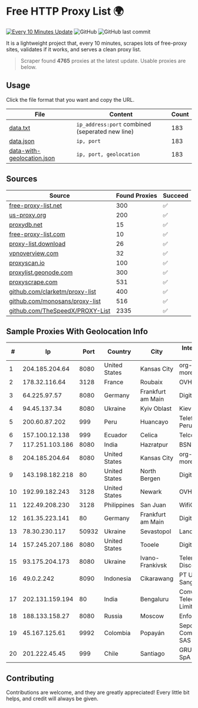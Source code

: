 
# Free HTTP Proxy List 🌍

[![Every 10 Minutes Update](https://github.com/mertguvencli/http-proxy-list/actions/workflows/main.yml/badge.svg?branch=main)](https://github.com/mertguvencli/http-proxy-list/actions/workflows/main.yml)
![GitHub](https://img.shields.io/github/license/mertguvencli/http-proxy-list)
![GitHub last commit](https://img.shields.io/github/last-commit/mertguvencli/http-proxy-list)

It is a lightweight project that, every 10 minutes, scrapes lots of free-proxy sites, validates if it works, and serves a clean proxy list.


> Scraper found **4765** proxies at the latest update. Usable proxies are below.

## Usage

Click the file format that you want and copy the URL.


|File|Content|Count|
|----|-------|-----|
|[data.txt](https://raw.githubusercontent.com/mertguvencli/http-proxy-list/main/proxy-list/data.txt)|`ip_address:port` combined (seperated new line)|183|
|[data.json](https://raw.githubusercontent.com/mertguvencli/http-proxy-list/main/proxy-list/data.json)|`ip, port`|183|
|[data-with-geolocation.json](https://raw.githubusercontent.com/mertguvencli/http-proxy-list/main/proxy-list/data-with-geolocation.json)|`ip, port, geolocation`|183|

## Sources

|Source|Found Proxies|Succeed|
|------|-------------|-------|
|[free-proxy-list.net](https://free-proxy-list.net)|300|✅|
|[us-proxy.org](https://www.us-proxy.org)|200|✅|
|[proxydb.net](http://proxydb.net)|15|✅|
|[free-proxy-list.com](https://free-proxy-list.com/?page=&port=&type%5B%5D=http&type%5B%5D=https&up_time=0&search=Search)|10|✅|
|[proxy-list.download](https://www.proxy-list.download/HTTP)|26|✅|
|[vpnoverview.com](https://vpnoverview.com/privacy/anonymous-browsing/free-proxy-servers)|32|✅|
|[proxyscan.io](https://www.proxyscan.io)|100|✅|
|[proxylist.geonode.com](https://proxylist.geonode.com/api/proxy-list?limit=300&page=1&sort_by=lastChecked&sort_type=desc&protocols=http,https)|300|✅|
|[proxyscrape.com](https://api.proxyscrape.com/v2/?request=displayproxies&protocol=http&timeout=10000&country=all&ssl=all&anonymity=all)|531|✅|
|[github.com/clarketm/proxy-list](https://raw.githubusercontent.com/clarketm/proxy-list/master/proxy-list-raw.txt)|400|✅|
|[github.com/monosans/proxy-list](https://raw.githubusercontent.com/monosans/proxy-list/main/proxies/http.txt)|516|✅|
|[github.com/TheSpeedX/PROXY-List](https://raw.githubusercontent.com/TheSpeedX/PROXY-List/master/http.txt)|2335|✅|


## Sample Proxies With Geolocation Info

|#|Ip|Port|Country|City|Internet Service Provider|
|-|--|----|-------|----|-------------------------|
|1|204.185.204.64|8080|United States|Kansas City|org-morenet.more.net|
|2|178.32.116.64|3128|France|Roubaix|OVH SAS|
|3|64.225.97.57|8080|Germany|Frankfurt am Main|DigitalOcean, LLC|
|4|94.45.137.34|8080|Ukraine|Kyiv Oblast|Kievline LLC|
|5|200.60.87.202|999|Peru|Huancayo|Telefonica del Peru S.A.A.|
|6|157.100.12.138|999|Ecuador|Celica|Telconet S.A|
|7|117.251.103.186|8080|India|Hazratpur|BSNL Internet|
|8|204.185.204.64|8080|United States|Kansas City|org-morenet.more.net|
|9|143.198.182.218|80|United States|North Bergen|DigitalOcean, LLC|
|10|192.99.182.243|3128|United States|Newark|OVH Hosting|
|11|122.49.208.230|3128|Philippines|San Juan|WifiCity, Inc|
|12|161.35.223.141|80|Germany|Frankfurt am Main|DigitalOcean, LLC|
|13|78.30.230.117|50932|Ukraine|Sevastopol|Lancom Ltd.|
|14|157.245.207.186|8080|United States|Tooele|DigitalOcean, LLC|
|15|93.175.204.173|8080|Ukraine|Ivano-Frankivsk|Teleradiocompany Discovery Ltd|
|16|49.0.2.242|8090|Indonesia|Cikarawang|PT Usaha Adi Sanggoro|
|17|202.131.159.194|80|India|Bengaluru|Convergent Telecom Private Limited|
|18|188.133.158.27|8080|Russia|Moscow|Enforta-MSK|
|19|45.167.125.61|9992|Colombia|Popayán|Sepcom Comunicaciones SAS|
|20|201.222.45.45|999|Chile|Santiago|GRUPO ULLOA SpA|



## Contributing

Contributions are welcome, and they are greatly appreciated! Every
little bit helps, and credit will always be given.


